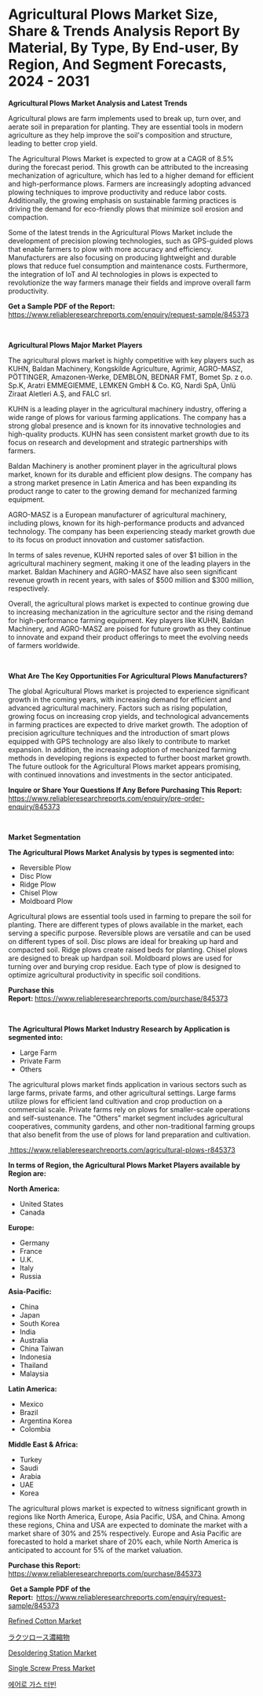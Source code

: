<p><h1>Agricultural Plows Market Size, Share & Trends Analysis Report By Material, By Type, By End-user, By Region, And Segment Forecasts, 2024 - 2031</h1></p><p><strong>Agricultural Plows Market Analysis and Latest Trends</strong></p>
<p><p>Agricultural plows are farm implements used to break up, turn over, and aerate soil in preparation for planting. They are essential tools in modern agriculture as they help improve the soil's composition and structure, leading to better crop yield.</p><p>The Agricultural Plows Market is expected to grow at a CAGR of 8.5% during the forecast period. This growth can be attributed to the increasing mechanization of agriculture, which has led to a higher demand for efficient and high-performance plows. Farmers are increasingly adopting advanced plowing techniques to improve productivity and reduce labor costs. Additionally, the growing emphasis on sustainable farming practices is driving the demand for eco-friendly plows that minimize soil erosion and compaction.</p><p>Some of the latest trends in the Agricultural Plows Market include the development of precision plowing technologies, such as GPS-guided plows that enable farmers to plow with more accuracy and efficiency. Manufacturers are also focusing on producing lightweight and durable plows that reduce fuel consumption and maintenance costs. Furthermore, the integration of IoT and AI technologies in plows is expected to revolutionize the way farmers manage their fields and improve overall farm productivity.</p></p>
<p><strong>Get a Sample PDF of the Report:&nbsp;</strong> <a href="https://www.reliableresearchreports.com/enquiry/request-sample/845373">https://www.reliableresearchreports.com/enquiry/request-sample/845373</a></p>
<p>&nbsp;</p>
<p><strong>Agricultural Plows Major Market Players</strong></p>
<p><p>The agricultural plows market is highly competitive with key players such as KUHN, Baldan Machinery, Kongskilde Agriculture, Agrimir, AGRO-MASZ, PÖTTINGER, Amazonen-Werke, DEMBLON, BEDNAR FMT, Bomet Sp. z o.o. Sp.K, Aratri EMMEGIEMME, LEMKEN GmbH & Co. KG, Nardi SpA, Ünlü Ziraat Aletleri A.Ş, and FALC srl. </p><p>KUHN is a leading player in the agricultural machinery industry, offering a wide range of plows for various farming applications. The company has a strong global presence and is known for its innovative technologies and high-quality products. KUHN has seen consistent market growth due to its focus on research and development and strategic partnerships with farmers.</p><p>Baldan Machinery is another prominent player in the agricultural plows market, known for its durable and efficient plow designs. The company has a strong market presence in Latin America and has been expanding its product range to cater to the growing demand for mechanized farming equipment.</p><p>AGRO-MASZ is a European manufacturer of agricultural machinery, including plows, known for its high-performance products and advanced technology. The company has been experiencing steady market growth due to its focus on product innovation and customer satisfaction.</p><p>In terms of sales revenue, KUHN reported sales of over $1 billion in the agricultural machinery segment, making it one of the leading players in the market. Baldan Machinery and AGRO-MASZ have also seen significant revenue growth in recent years, with sales of $500 million and $300 million, respectively.</p><p>Overall, the agricultural plows market is expected to continue growing due to increasing mechanization in the agriculture sector and the rising demand for high-performance farming equipment. Key players like KUHN, Baldan Machinery, and AGRO-MASZ are poised for future growth as they continue to innovate and expand their product offerings to meet the evolving needs of farmers worldwide.</p></p>
<p>&nbsp;</p>
<p><strong>What Are The Key Opportunities For Agricultural Plows Manufacturers?</strong></p>
<p><p>The global Agricultural Plows market is projected to experience significant growth in the coming years, with increasing demand for efficient and advanced agricultural machinery. Factors such as rising population, growing focus on increasing crop yields, and technological advancements in farming practices are expected to drive market growth. The adoption of precision agriculture techniques and the introduction of smart plows equipped with GPS technology are also likely to contribute to market expansion. In addition, the increasing adoption of mechanized farming methods in developing regions is expected to further boost market growth. The future outlook for the Agricultural Plows market appears promising, with continued innovations and investments in the sector anticipated.</p></p>
<p><strong>Inquire or Share Your Questions If Any Before Purchasing This Report:</strong> <a href="https://www.reliableresearchreports.com/enquiry/pre-order-enquiry/845373">https://www.reliableresearchreports.com/enquiry/pre-order-enquiry/845373</a></p>
<p>&nbsp;</p>
<p><strong>Market Segmentation</strong></p>
<p><strong>The Agricultural Plows Market Analysis by types is segmented into:</strong></p>
<p><ul><li>Reversible Plow</li><li>Disc Plow</li><li>Ridge Plow</li><li>Chisel Plow</li><li>Moldboard Plow</li></ul></p>
<p><p>Agricultural plows are essential tools used in farming to prepare the soil for planting. There are different types of plows available in the market, each serving a specific purpose. Reversible plows are versatile and can be used on different types of soil. Disc plows are ideal for breaking up hard and compacted soil. Ridge plows create raised beds for planting. Chisel plows are designed to break up hardpan soil. Moldboard plows are used for turning over and burying crop residue. Each type of plow is designed to optimize agricultural productivity in specific soil conditions.</p></p>
<p><strong>Purchase this Report:&nbsp;</strong><a href="https://www.reliableresearchreports.com/purchase/845373">https://www.reliableresearchreports.com/purchase/845373</a></p>
<p>&nbsp;</p>
<p><strong>The Agricultural Plows Market Industry Research by Application is segmented into:</strong></p>
<p><ul><li>Large Farm</li><li>Private Farm</li><li>Others</li></ul></p>
<p><p>The agricultural plows market finds application in various sectors such as large farms, private farms, and other agricultural settings. Large farms utilize plows for efficient land cultivation and crop production on a commercial scale. Private farms rely on plows for smaller-scale operations and self-sustenance. The "Others" market segment includes agricultural cooperatives, community gardens, and other non-traditional farming groups that also benefit from the use of plows for land preparation and cultivation.</p></p>
<p><a href="https://www.reliableresearchreports.com/agricultural-plows-r845373">&nbsp;https://www.reliableresearchreports.com/agricultural-plows-r845373</a></p>
<p><strong>In terms of Region, the Agricultural Plows Market Players available by Region are:</strong></p>
<p>
    <p> <strong> North America: </strong>
        <ul>
            <li>United States</li>
            <li>Canada</li>
        </ul>
        </p> 
    <p> <strong> Europe: </strong>
        <ul>
            <li>Germany</li>
            <li>France</li>
            <li>U.K.</li>
            <li>Italy</li>
            <li>Russia</li>
        </ul>
        </p> 
    <p> <strong> Asia-Pacific: </strong>
        <ul>
            <li>China</li>
            <li>Japan</li>
            <li>South Korea</li>
            <li>India</li>
            <li>Australia</li>
            <li>China Taiwan</li>
            <li>Indonesia</li>
            <li>Thailand</li>
            <li>Malaysia</li>
        </ul>
        </p> 
    <p> <strong> Latin America: </strong>
        <ul>
            <li>Mexico</li>
            <li>Brazil</li>
            <li>Argentina Korea</li>
            <li>Colombia</li>
        </ul>
        </p> 
    <p> <strong> Middle East & Africa: </strong>
        <ul>
            <li>Turkey</li>
            <li>Saudi</li>
            <li>Arabia</li>
            <li>UAE</li>
            <li>Korea</li>
        </ul>
    </p>
    </p>
<p><p>The agricultural plows market is expected to witness significant growth in regions like North America, Europe, Asia Pacific, USA, and China. Among these regions, China and USA are expected to dominate the market with a market share of 30% and 25% respectively. Europe and Asia Pacific are forecasted to hold a market share of 20% each, while North America is anticipated to account for 5% of the market valuation.</p></p>
<p><strong>Purchase this Report: </strong><a href="https://www.reliableresearchreports.com/purchase/845373">https://www.reliableresearchreports.com/purchase/845373</a></p>
<p>&nbsp;<strong>Get a Sample PDF of the Report:&nbsp;&nbsp;</strong><a href="https://www.reliableresearchreports.com/enquiry/request-sample/845373">https://www.reliableresearchreports.com/enquiry/request-sample/845373</a></p>
<p><strong></strong></p>
<p><p><a href="https://issuu.com/reportprime-2/docs/refined-cotton-market-size-2030.pptx">Refined Cotton Market</a></p><p><a href="https://github.com/EthanMorar2011/Market-Research-Report-List-1/blob/main/131158928918.md">ラクツロース濃縮物</a></p><p><a href="https://github.com/marloy8/Market-Research-Report-List-4/blob/main/desoldering-station-market.md">Desoldering Station Market</a></p><p><a href="https://github.com/jj19131/Market-Research-Report-List-2/blob/main/single-screw-press-market.md">Single Screw Press Market</a></p><p><a href="https://github.com/vseigx30c9a1j/Market-Research-Report-List-1/blob/main/429737026565.md">에어로 가스 터빈</a></p></p>